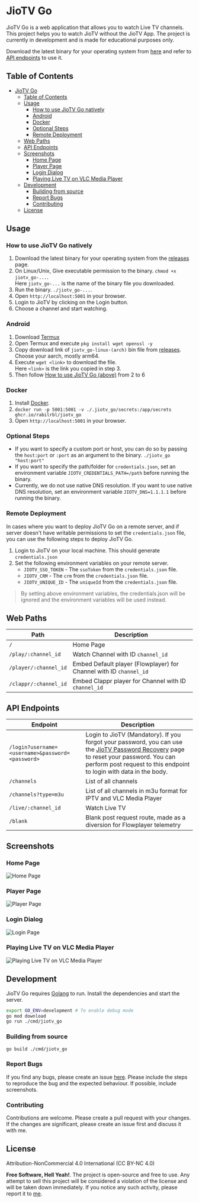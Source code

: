 # JioTV Go

JioTV Go is a web application that allows you to watch Live TV channels. This project helps you to watch JioTV without the JioTV App. The project is currently in development and is made for educational purposes only.

Download the latest binary for your operating system from [here](https://github.com/rabilrbl/jiotv_go/releases/latest) and refer to [API endpoints](#api-endpoints) to use it.

## Table of Contents

- [JioTV Go](#jiotv-go)
  - [Table of Contents](#table-of-contents)
  - [Usage](#usage)
    - [How to use JioTV Go natively](#how-to-use-jiotv-go-natively)
    - [Android](#android)
    - [Docker](#docker)
    - [Optional Steps](#optional-steps)
    - [Remote Deployment](#remote-deployment)
  - [Web Paths](#web-paths)
  - [API Endpoints](#api-endpoints)
  - [Screenshots](#screenshots)
    - [Home Page](#home-page)
    - [Player Page](#player-page)
    - [Login Dialog](#login-dialog)
    - [Playing Live TV on VLC Media Player](#playing-live-tv-on-vlc-media-player)
  - [Development](#development)
    - [Building from source](#building-from-source)
    - [Report Bugs](#report-bugs)
    - [Contributing](#contributing)
  - [License](#license)

## Usage

### How to use JioTV Go natively

1. Download the latest binary for your operating system from the [releases](https://github.com/rabilrbl/jiotv_go/releases/latest) page.
2. On Linux/Unix, Give executable permission to the binary. `chmod +x jiotv_go-...`.<br /> Here `jiotv_go-...` is the name of the binary file you downloaded.
3. Run the binary. `./jiotv_go-...`.
4. Open `http://localhost:5001` in your browser.
5. Login to JioTV by clicking on the Login button.
6. Choose a channel and start watching.

### Android

1. Download [Termux](https://github.com/termux/termux-app/releases/latest)
2. Open Termux and execute `pkg install wget openssl -y`
3. Copy download link of `jiotv_go-linux-(arch)` bin file from [releases](https://github.com/rabilrbl/jiotv_go/releases/latest). Choose your aarch, mostly arm64.
4. Execute `wget <link>` to download the file. <br />Here `<link>` is the link you copied in step 3.
5. Then follow [How to use JioTV Go (above)](#how-to-use-jiotv-go-natively) from 2 to 6

### Docker

1. Install [Docker](https://docs.docker.com/get-docker/).
2. `docker run -p 5001:5001 -v ./.jiotv_go/secrets:/app/secrets ghcr.io/rabilrbl/jiotv_go`
3. Open `http://localhost:5001` in your browser.

### Optional Steps

- If you want to specify a custom port or host, you can do so by passing the `host:port` or `:port` as an argument to the binary. `./jiotv_go "host:port"`
- If you want to specify the path/folder for `credentials.json`, set an environment variable `JIOTV_CREDENTIALS_PATH=/path` before running the binary.
- Currently, we do not use native DNS resolution. If you want to use native DNS resolution, set an environment variable `JIOTV_DNS=1.1.1.1` before running the binary.

### Remote Deployment

In cases where you want to deploy JioTV Go on a remote server, and if server doesn't have writable permissions to set the `credentials.json` file, you can use the following steps to deploy JioTV Go.

1. Login to JioTV on your local machine. This should generate `credentials.json`
2. Set the following environment variables on your remote server.
   - `JIOTV_SSO_TOKEN` - The `ssoToken` from the `credentials.json` file.
   - `JIOTV_CRM` - The `crm` from the `credentials.json` file.
   - `JIOTV_UNIQUE_ID` - The `uniqueId` from the `credentials.json` file.
  
> By setting above environment variables, the credentials.json will be ignored and the environment variables will be used instead.

## Web Paths

| Path | Description |
| --- | --- |
| `/` | Home Page |
| `/play/:channel_id` | Watch Channel with ID `channel_id` |
| `/player/:channel_id` | Embed Default player (Flowplayer) for Channel with ID `channel_id` |
| `/clappr/:channel_id` | Embed Clappr player for Channel with ID `channel_id` |

## API Endpoints

| Endpoint | Description |
| --- | --- |
| `/login?username=<username>&password=<password>` | Login to JioTV (Mandatory). If you forgot your password, you can use the [JioTV Password Recovery](https://www.jio.com/selfcare/signup/forgot-password) page to reset your password. You can perform post request to this endpoint to login with data in the body. |
| `/channels` | List of all channels |
| `/channels?type=m3u` | List of all channels in m3u format for IPTV and VLC Media Player |
| `/live/:channel_id` | Watch Live TV |
| `/blank` | Blank post request route, made as a diversion for Flowplayer telemetry |

## Screenshots

### Home Page

![Home Page](./assets/home.png)

### Player Page

![Player Page](./assets/player.png)
### Login Dialog

![Login Page](./assets/login.png)

### Playing Live TV on VLC Media Player

![Playing Live TV on VLC Media Player](./assets/image.png)

## Development

JioTV Go requires [Golang](https://golang.org/) to run.
Install the dependencies and start the server.

```sh
export GO_ENV=development # To enable debug mode
go mod download
go run ./cmd/jiotv_go
```

### Building from source

```sh
go build ./cmd/jiotv_go
```

### Report Bugs

If you find any bugs, please create an issue [here](https://github.com/rabilrbl/jiotv_go/issues/new). Please include the steps to reproduce the bug and the expected behaviour. If possible, include screenshots.

### Contributing

Contributions are welcome. Please create a pull request with your changes. If the changes are significant, please create an issue first and discuss it with me.

## License

Attribution-NonCommercial 4.0 International (CC BY-NC 4.0)

**Free Software, Hell Yeah!**. The project is open-source and free to use. Any attempt to sell this project will be considered a violation of the license and will be taken down immediately. If you notice any such activity, please report it to [me](mailto:rabil@rbls.eu.org).

